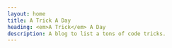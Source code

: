 ```yaml
---
layout: home
title: A Trick A Day
heading: <em>A Trick</em> A Day
description: A blog to list a tons of code tricks.
---
```

